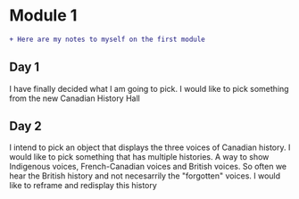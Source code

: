 # Module 1 

```diff
+ Here are my notes to myself on the first module
```
## Day 1
I have finally decided what I am going to pick. I would like to pick something from the new Canadian History Hall

## Day 2
I intend to pick an object that displays the three voices of Canadian history. I would like to pick something that has multiple histories. A way to show Indigenous voices, French-Canadian voices and British voices. So often we hear the British history and not necesarrily the "forgotten" voices. I would like to reframe and redisplay this history

